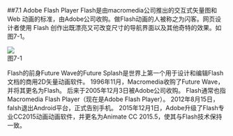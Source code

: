 ##7.1 Adobe Flash Player
Flash是由macromedia公司推出的交互式矢量图和 Web 动画的标准，由Adobe公司收购。做Flash动画的人被称之为闪客。网页设计者使用 Flash 创作出既漂亮又可改变尺寸的导航界面以及其他奇特的效果。如图7-1。



![](/assets/123124123123.jpg)  
图7-1


Flash的前身Future Wave的Future Splash是世界上第一个用于设计和编辑Flash文档的商用2D矢量动画软件。 1996年11月，Macromedia收购了Future Wave，并将其更名为Flash。 后来于2005年12月3日被Adobe公司收购。 Flash通常也指Macromedia Flash Player（现在是Adobe Flash Player）。 2012年8月15日，falsh退出Android平台，正式告别手机。 2015年12月1日，Adobe升级了Flash专业CC2015动画动画软件，并更名为Animate CC 2015.5，使其与Flash技术保持一致。


